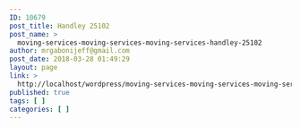 ```yaml
---
ID: 10679
post_title: Handley 25102
post_name: >
  moving-services-moving-services-moving-services-handley-25102
author: mrgabonijeff@gmail.com
post_date: 2018-03-28 01:49:29
layout: page
link: >
  http://localhost/wordpress/moving-services-moving-services-moving-services-handley-25102/
published: true
tags: [ ]
categories: [ ]
---
```

